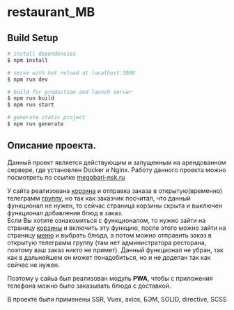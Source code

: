# restaurant_MB

## Build Setup

```bash
# install dependencies
$ npm install

# serve with hot reload at localhost:3000
$ npm run dev

# build for production and launch server
$ npm run build
$ npm run start

# generate static project
$ npm run generate
```

## Описание проекта. 

Данный проект является действующим и запущенным на арендованном сервере, где установлен Docker и Nginx.
Работу данного проекта можно посмотреть по ссылке [megobari-nsk.ru](https://megobari-nsk.ru)

У сайта реализована [корзина](https://megobari-nsk.ru/cart) и отправка заказа в открытую(временно) телеграмм [группу](https://t.me/MegobariOrderTable), но так как заказчик посчитал, что данный функционал не нужен, то сейчас страница корзины скрыта и выключен функционал добавления блюд в заказ.  
Если Вы хотите ознакомиться с функционалом, то нужно зайти на страницу [корзины](https://megobari-nsk.ru/cart) и включить эту функцию, после этого можно зайти на страницу [меню](https://megobari-nsk.ru/Menu) и выбрать блюда, а потом можно отправить заказ в открытую телеграмм группу (там нет администратора ресторана, поэтому ваш заказ никто не примет).
Данный функционал не убран, так как в дальнейшем он может понадобиться, но и не доделан так как сейчас не нужен. 

Поэтому у сайьа был реализован модуль **PWA**, чтобы с приложения телефона можно было заказывать блюда с доставкой.

В проекте были применены SSR, Vuex, axios, БЭМ, SOLID, directive, SCSS
